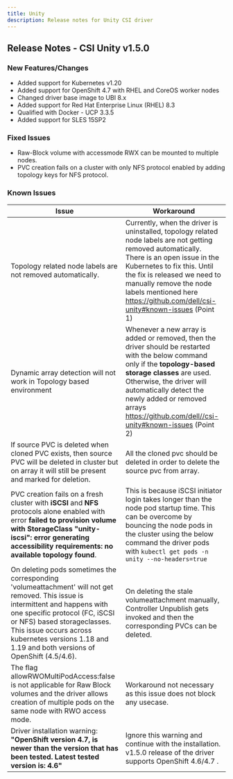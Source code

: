 ```yaml
---
title: Unity
description: Release notes for Unity CSI driver
---
```


## Release Notes - CSI Unity v1.5.0

### New Features/Changes
- Added support for Kubernetes v1.20
- Added support for OpenShift 4.7 with RHEL and CoreOS worker nodes
- Changed driver base image to UBI 8.x
- Added support for Red Hat Enterprise Linux (RHEL) 8.3
- Qualified with Docker - UCP 3.3.5
- Added support for SLES 15SP2

### Fixed Issues
- Raw-Block volume with accessmode RWX can be mounted to multiple nodes.
- PVC creation fails on a cluster with only NFS protocol enabled by adding topology keys for NFS protocol.

### Known Issues

| Issue                                                        | Workaround                                                   |
| ------------------------------------------------------------ | ------------------------------------------------------------ |
| Topology related node labels are not removed automatically.  | Currently, when the driver is uninstalled, topology related node labels are not getting removed automatically. There is an open issue in the Kubernetes to fix this. Until the fix is released we need to manually remove the node labels mentioned here https://github.com/dell/csi-unity#known-issues (Point 1) |
| Dynamic array detection will not work in Topology based environment | Whenever a new array is added or removed, then the driver should be restarted with the below command only if the **topology-based storage classes** are used. Otherwise, the driver will automatically detect the newly added or removed arrays https://github.com/dell//csi-unity#known-issues (Point 2) |
| If source PVC is deleted when cloned PVC exists, then source PVC will be deleted in cluster but on array it will still be present and marked for deletion. | All the cloned pvc should be deleted in order to delete the source pvc from array. |
| PVC creation fails on a fresh cluster with **iSCSI** and **NFS** protocols alone enabled with error **failed to provision volume with StorageClass "unity-iscsi": error generating accessibility requirements: no available topology found**. | This is because iSCSI initiator login takes longer than the node pod startup time. This can be overcome by bouncing the node pods in the cluster using the below command the driver pods with `kubectl get pods -n unity --no-headers=true` |
| On deleting pods sometimes the corresponding 'volumeattachment' will not get removed. This issue is intermittent and happens with one specific protocol (FC, iSCSI or NFS) based storageclasses. This issue occurs across kubernetes versions 1.18 and 1.19 and both versions of OpenShift (4.5/4.6).| On deleting the stale volumeattachment manually, Controller Unpublish gets invoked and then the corresponding PVCs can be deleted.|
| The flag allowRWOMultiPodAccess:false is not applicable for Raw Block volumes and the driver allows creation of multiple pods on the same node with RWO access mode. | Workaround not necessary as this issue does not block any usecase. |
| Driver installation warning: **"OpenShift version 4.7, is newer than the version that has been tested. Latest tested version is: 4.6"** | Ignore this warning and continue with the installation. v1.5.0 release of the driver supports OpenShift 4.6/4.7 . |
